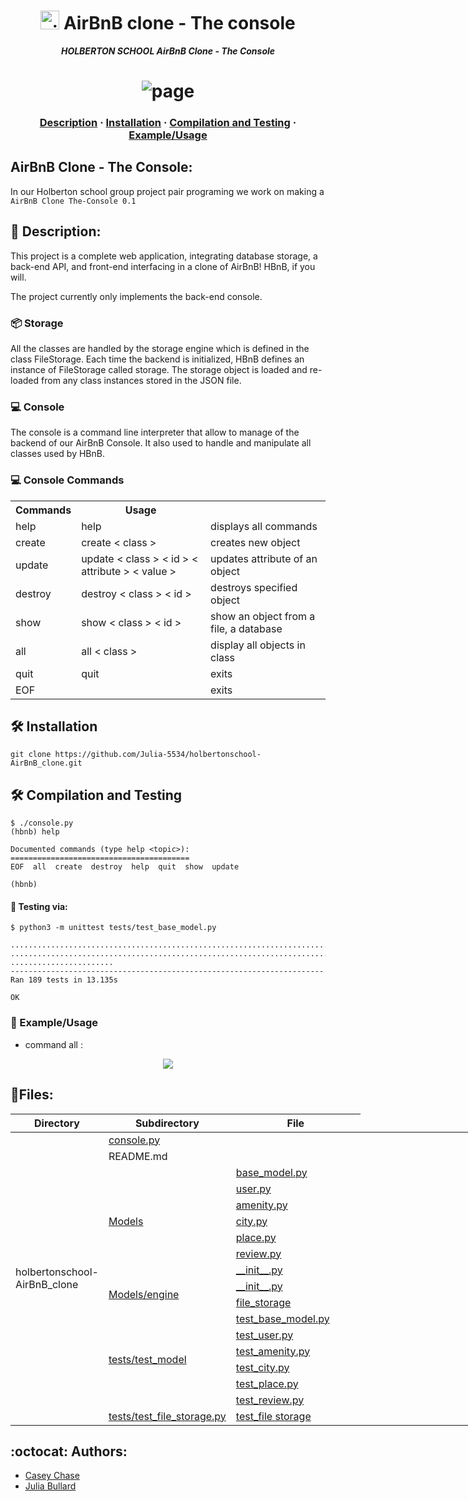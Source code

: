 <h1 align="center">
	<img alt="aitBnB" src="https://cdn.icon-icons.com/icons2/836/PNG/512/Airbnb_icon-icons.com_66791.png" height="30"/> AirBnB clone - The console
</h1>
<p align="center">
	<b><i>HOLBERTON SCHOOL AirBnB Clone - The Console</i></b><br>
</p>

# <center>![page](https://camo.githubusercontent.com/a8cd2eef2325c425519095dc2501111e630a77eddb454938c527cb82ea9c3aeb/68747470733a2f2f73332e616d617a6f6e6177732e636f6d2f696e7472616e65742d70726f6a656374732d66696c65732f686f6c626572746f6e7363686f6f6c2d6869676865722d6c6576656c5f70726f6772616d6d696e672b2f3236332f4842544e2d68626e622d46696e616c2e706e67)

<h3 align="center">
	<a href="##Description">Description</a>
	<span> · </span>
	<a href="#Installation">Installation</a>
	<span> · </span>
	<a href="#Compilation-and-Testing">Compilation and Testing</a>
	<span> · </span>
	<a href="#Example/Usage">Example/Usage</a>
</h3>

##   AirBnB Clone - The Console:

In our Holberton school group project pair programing we work on making a `AirBnB Clone The-Console 0.1`

## 📖 Description: 
 
<p>
This project is a complete web application, integrating database storage, a back-end API, and front-end interfacing in a clone of AirBnB! HBnB, if you will.

The project currently only implements the back-end console.
</p>

### 📦 Storage
All the classes are handled by the storage engine which is defined in the class FileStorage.
Each time the backend is initialized, HBnB defines an instance of FileStorage called storage. 
The storage object is loaded and re-loaded from any class instances stored in the JSON file. 

### 💻 Console 
The console is a command line interpreter that allow to manage of the backend of our AirBnB Console. It also used to handle and manipulate all classes used by HBnB.

### 💻 Console Commands


<table>
<tr>
<th> Commands </th> <th> Usage </th>
</tr>
<tr>
	 <td> help </td>
	 <td> help </td>
	 <td> displays all commands </td>
</tr>
<tr>
	<td> create </td> 
	<td> create < class > </td>
	<td> creates new object </td> 
</tr>
<tr>
	<td> update  </td>
	<td> update < class > < id > < attribute > < value > </td> 
	<td> updates attribute of an object </td>
</tr>
<tr>
	<td> destroy </td> 
	<td> destroy < class > < id >  </td>    
	<td> destroys specified object </td>
</tr>
<tr>
	<td> show </td>   
	<td> show < class > < id > </td>
	<td> show an object from a file, a database </td>
</tr>
<tr>
	<td> all  </td>
	<td> all < class > </td>
	<td> display all objects in class </td> 
</tr>
<tr>
	<td> quit </td>
	<td> quit  </td>
	<td> exits </td>
</tr>
<tr>
	<td> EOF </td>     
	<td>  </td>
	<td> exits </td>                                  	
</tr>
</table>



##  🛠️ Installation

```{r mon_bloc, echo = FALSE, WARNING = TRUE}
git clone https://github.com/Julia-5534/holbertonschool-AirBnB_clone.git
```

## 🛠️  Compilation and Testing

```{r mon_bloc, echo = FALSE, WARNING = TRUE}
$ ./console.py
(hbnb) help

Documented commands (type help <topic>):
========================================
EOF  all  create  destroy  help  quit  show  update

(hbnb)

``` 



#### 🔧 Testing  via:
```{r mon_bloc, echo = FALSE, WARNING = TRUE}
$ python3 -m unittest tests/test_base_model.py

...................................................................................
...................................................................................
.......................
----------------------------------------------------------------------
Ran 189 tests in 13.135s

OK

```

### 🎥 Example/Usage
 
 * command all :

<center> <img src ="https://media.giphy.com/media/bVCIRlSPmpxt0IgF4S/giphy.gif"/> </center>


## 📂Files:

<div>

<table class="tg" style="undefined;table-layout: fixed; width: 821px">
<colgroup>
<col style="width: 113px">
<col style="width: 152px">
<col style="width: 219px">
<col style="width: 337px">
</colgroup>
<thead>
  <tr>
    <th>Directory</th>
    <th>Subdirectory</th>
    <th class="tg-zylj">File</th>
   </tr>
</thead>
<tbody>
  <tr>
    <td rowspan="18">holbertonschool-AirBnB_clone</td>
    <td  colspan="2"><a href ="https://github.com/majdideveloper/holbertonschool-AirBnB_clone/blob/main/console.py">console.py </a></td>
    </tr>
  <tr>
    <td colspan="2">README.md</td>
  </tr>
  <tr>
    <td  rowspan="7"> <a href ="https://github.com/majdideveloper/holbertonschool-AirBnB_clone/tree/main/models"> Models</a> </td>
    <td> <a href ="https://github.com/majdideveloper/holbertonschool-AirBnB_clone/blob/main/models/base_model.py" > base_model.py </a></td>
    </tr>
  <tr>
    <td> <a href= "https://github.com/majdideveloper/holbertonschool-AirBnB_clone/blob/main/models/user.py">  user.py </a></td>
     </tr>
  <tr>
    <td> <a href ="https://github.com/majdideveloper/holbertonschool-AirBnB_clone/blob/main/models/amenity.py">amenity.py </a></td>
     </tr>
  <tr>
    <td> <a href="https://github.com/majdideveloper/holbertonschool-AirBnB_clone/blob/main/models/city.py">city.py </a></td>
   </tr>
  <tr>
    <td><a href ="https://github.com/majdideveloper/holbertonschool-AirBnB_clone/blob/main/models/place.py">place.py</a></td>
  </tr>
  <tr>
    <td><a href ="https://github.com/majdideveloper/holbertonschool-AirBnB_clone/blob/main/models/review.py">review.py </a></td>
     </tr>
  <tr>
    <td><a href ="https://github.com/majdideveloper/holbertonschool-AirBnB_clone/blob/main/models/__init__.py">__init__.py</a></td>
   </tr>
  <tr>
    <td rowspan="2"> <a href ="https://github.com/Julia-5534/holbertonschool-AirBnB_clone/tree/main/models/engine">Models/engine</a></td>
    <td> <a href ="https://github.com/Julia-5534/holbertonschool-AirBnB_clone/blob/main/models/engine/__init__.py">__init__.py </a></td>
   </tr>
  <tr>
    <td><a href ="https://github.com/Julia-5534/holbertonschool-AirBnB_clone/blob/main/models/engine/file_storage.py">file_storage</a></td>
     </tr>
  <tr>
    <td rowspan="6"> <a href="https://github.com/Julia-5534/holbertonschool-AirBnB_clone/tree/main/tests/test_models">tests/test_model</a></td>
    <td> <a href ="https://github.com/Julia-5534/holbertonschool-AirBnB_clone/blob/main/tests/test_models/test_base_model.py">test_base_model.py </a></td>
    </tr>
  <tr>
    <td> <a href="https://github.com/Julia-5534/holbertonschool-AirBnB_clone/blob/main/tests/test_models/test_user.py">test_user.py</a></td>
   </tr>
  <tr>
    <td><a href ="https://github.com/Julia-5534/holbertonschool-AirBnB_clone/blob/main/tests/test_models/test_amenity.py">test_amenity.py </a></td>
  </tr>
<tr>
    <td><a href="https://github.com/Julia-5534/holbertonschool-AirBnB_clone/blob/main/tests/test_models/test_city.py">test_city.py</a></td>
 </tr>
  <tr>
    <td><a href ="https://github.com/Julia-5534/holbertonschool-AirBnB_clone/blob/main/tests/test_models/test_place.py">test_place.py</a></td>
  </tr>
  <tr>
    <td><a href="https://github.com/Julia-5534/holbertonschool-AirBnB_clone/blob/main/tests/test_models/test_review.py">test_review.py</td>
  </tr>
  <tr>
    <td><a href = "https://github.com/Julia-5534/holbertonschool-AirBnB_clone/tree/main/tests/test_models/test_engine">tests/test_file_storage.py </a></td>
    <td><a href ="https://github.com/Julia-5534/holbertonschool-AirBnB_clone/blob/main/tests/test_models/test_engine/test_file_storage.py">test_file storage</a></td>
  </tr>
</tbody>
</table>
 
</div>

## :octocat: Authors:

* [Casey Chase](https://github.com/Caseycjc)
* [Julia Bullard](https://github.com/Julia-5534)
